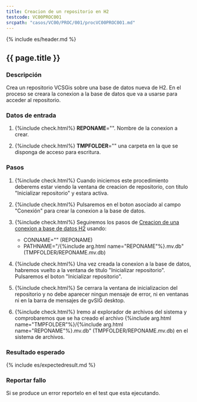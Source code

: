 ```yaml
---
title: Creacion de un repositorio en H2
testcode: VC00PROC001
srcpath: "casos/VC00/PROC/001/procVC00PROC001.md"
---
```


{% include es/header.md %}

## {{ page.title }}

### Descripción

Crea un repositorio VCSGis sobre una base de datos nueva de H2.
En el proceso se creara la conexion a la base de datos que va a usarse para acceder al repositorio.

### Datos de entrada

1. {%include check.html%} **REPONAME**="<span id="REPONAME"></span><script>
const query=window.location.search;
const params=new URLSearchParams(query);
const param=params.get("REPONAME");
document.getElementById('REPONAME').innerHTML = param;
</script>". Nombre de la conexion a crear.

2. {%include check.html%} **TMPFOLDER**="<span id="TMPFOLDER"></span><script>
const query=window.location.search;
const params=new URLSearchParams(query);
const param=params.get("TMPFOLDER");
document.getElementById('TMPFOLDER').innerHTML = param;
</script>" una carpeta en la que se disponga de acceso para escritura.


### Pasos

1. {%include check.html%} Cuando iniciemos este procedimiento deberems estar viendo
   la ventana de creacion de repositorio, con titulo "Inicializar repositorio" y estara activa.

2. {%include check.html%} Pulsaremos en el boton asociado al campo "Conexión" para crear la conexion a la base de datos.

3. {%include check.html%} Seguiremos los pasos de [Creacion de una conexion a base de datos H2](../../PROC/000/procVC00PROC000.md) 
   usando: 
   * CONNAME="<span id="REPONAME"></span><script>
const query=window.location.search;
const params=new URLSearchParams(query);
const param=params.get("REPONAME");
document.getElementById('REPONAME').innerHTML = param;
</script>" (REPONAME)
   * PATHNAME="<span id="TMPFOLDER"></span><script>
const query=window.location.search;
const params=new URLSearchParams(query);
const param=params.get("TMPFOLDER");
document.getElementById('TMPFOLDER').innerHTML = param;
</script>/{%include arg.html name="REPONAME"%}.mv.db" (TMPFOLDER/REPONAME.mv.db)

4. {%include check.html%} Una vez creada la conexion a la base de datos, habremos vuelto a la ventana de titulo "Inicializar repositorio".
   Pulsaremos el boton "Inicializar repositorio".

5. {%include check.html%} Se cerrara la ventana de inicializacion del repositorio y no debe aparecer ningun mensaje de error, ni en
   ventanas ni en la barra de mensajes de gvSIG desktop.
   
7. {%include check.html%} Iremo al explorador de archivos del sistema y comprobaremos que se ha creado el archivo 
   {%include arg.html name="TMPFOLDER"%}/{%include arg.html name="REPONAME"%}.mv.db" (TMPFOLDER/REPONAME.mv.db)
   en el sistema de archivos.

### Resultado esperado

{% include es/expectedresult.md %}

### Reportar fallo

Si se produce un error reportelo en el test que esta ejecutando.
